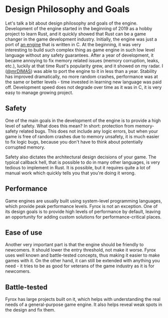 # Design Philosophy and Goals

Let's talk a bit about design philosophy and goals of the engine. Development of the engine started in the beginning
of 2019 as a hobby project to learn Rust, and it quickly showed that Rust can be a game changer in the game development
industry. Initially, the engine was just a port of [an engine](https://github.com/mrDIMAS/DmitrysEngine) that is written 
in C. At the beginning, it was very interesting to build such complex thing as game engine in such low level language without
any safety guarantees. After a year of development, it became annoying to fix memory related issues (memory corruption,
leaks, etc.), luckily at that time Rust's popularity grew, and it showed on my radar. I ([@mrDIMAS](https://github.com/mrDIMAS)) 
was able to port the engine to it in less than a year. Stability has improved dramatically, no more random crashes, 
performance was at the same or better levels - time invested in learning new language was paid off. Development speed 
does not degrade over time as it was in C, it is very easy to manage growing project.

## Safety

One of the main goals in the development of the engine is to provide a high level of safety. What does this mean? 
In short: protection from memory-safety related bugs. This does not include any logic errors, but when your game is free 
of random crashes due to memory unsafety, it is much easier to fix logic bugs, because you don't have to think about
potentially corrupted memory.

Safety also dictates the architectural design decisions of your game. The typical callback hell, that is possible to do in
many other languages, is very tedious to implement in Rust. It is possible, but it requires quite a lot of manual work
which quickly tells you that you're doing it wrong.

## Performance

Game engines are usually built using system-level programming languages, which provide peak performance levels. Fyrox is not
an exception. One of its design goals is to provide high levels of performance by default, leaving an opportunity for
adding custom solutions for performance-critical places.

## Ease of use

Another very important part is that the engine should be friendly to newcomers. It should lower the entry threshold, not make
it worse. Fyrox uses well known and battle-tested concepts, thus making it easier to make games with it. On the other hand,
it can still be extended with anything you need - it tries to be as good for veterans of the game industry as it is for 
newcomers.

## Battle-tested

Fyrox has large projects built on it, which helps with understanding the real needs of a general-purpose game engine. It also helps
reveal weak spots in the design and fix them.
